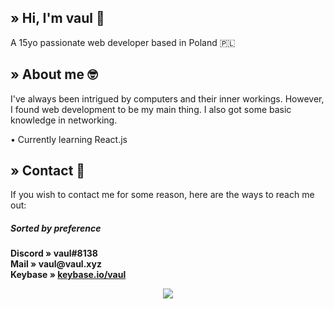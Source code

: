 
## » Hi, I'm vaul :wave:
A 15yo passionate web developer based in Poland 🇵🇱

## » About me 🤓
I've always been intrigued by computers and their inner workings. However, I found web development to be my main thing. I also got some basic
knowledge in networking. 


• Currently learning React.js

## » Contact 📩
If you wish to contact me for some reason, here are the ways to reach me out:  
##### Sorted by preference  
**Discord » __vaul#8138__**  
**Mail » __vaul@vaul.xyz__**  
**Keybase » __[keybase.io/vaul](https://keybase.io/vaul)__**  

<p align="center">
  <img src="https://github-readme-stats.vercel.app/api/?username=Archivine&title_color=e07eed&text_color=9f9f9f&show_icons=true&bg_color=00000000&hide_border=true&icon_color=e07eed&hide_title=true&count_private=true" />
</p>
